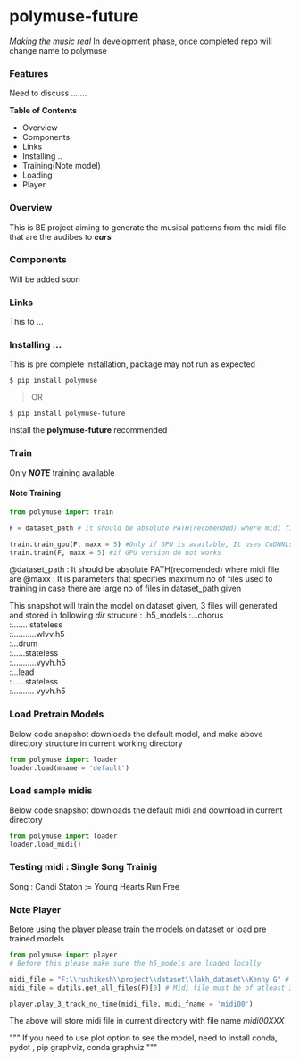 

# polymuse-future
*Making the music real* 
In development phase, once completed repo will change name to polymuse

<!-- ![](https://pandao.github.io/editor.md/images/logos/editormd-logo-180x180.png)

![](https://img.shields.io/github/stars/pandao/editor.md.svg) ![](https://img.shields.io/github/forks/pandao/editor.md.svg) ![](https://img.shields.io/github/tag/pandao/editor.md.svg) ![](https://img.shields.io/github/release/pandao/editor.md.svg) ![](https://img.shields.io/github/issues/pandao/editor.md.svg) ![](https://img.shields.io/bower/v/editor.md.svg) -->

### Features
Need to discuss ....... 


**Table of Contents**
* Overview
* Components
* Links
* Installing ..
* Training(Note model)
* Loading
* Player

### Overview
This is BE project aiming to generate the musical patterns from the midi file that are the audibes to  ***ears***

### Components
Will be added soon

### Links
This to ... 
### Installing ...
This is pre complete installation, package may not run as expected

`$ pip install polymuse`

> OR

`$ pip install polymuse-future`

install the **polymuse-future** recommended


### Train
Only ***NOTE*** training available

#### Note Training
```python
from polymuse import train

F = dataset_path # It should be absolute PATH(recomended) where midi file are

train.train_gpu(F, maxx = 5) #Only if GPU is available, It uses CuDNNLstm version which performs operation on GPU
train.train(F, maxx = 5) #if GPU version do not works 
```
@dataset_path : It should be absolute PATH(recomended) where midi file are
@maxx : It is parameters that specifies maximum no of files used to training in case there are large no of files in dataset_path given

This snapshot will train the model on dataset given,
3 files will generated and stored in following *dir* strucure :
.h5_models
:...chorus                                                                                                              
:....... stateless                                                                                                       
:...........wlvv.h5                                                                                                     
:...drum                                                                                                                
:......stateless                                                                                                       
:...........vyvh.h5                                                                                                     
:...lead                                                                                                                    
:......stateless                                                                                                               
:.......... vyvh.h5

### Load Pretrain Models
Below code snapshot downloads the default model, and make above directory structure in current working directory
```python
from polymuse import loader
loader.load(mname = 'default')
```

### Load sample midis

Below code snapshot downloads the default midi and download in current directory
```python
from polymuse import loader
loader.load_midi()
```

### Testing midi : Single Song Trainig
Song : Candi Staton := Young Hearts Run Free

### Note Player
Before using the player please train the models on dataset or load pre trained models
```python
from polymuse import player
# Before this please make sure the h5_models are loaded locally

midi_file = "F:\\rushikesh\\project\\dataset\\lakh_dataset\\Kenny G" # directory where midi file will
midi_file = dutils.get_all_files(F)[0] # Midi file must be of atleast 3 tracks

player.play_3_track_no_time(midi_file, midi_fname = 'midi00')

```

The above will store midi file in current directory with file name *midi00XXX*


"""
If you need to use plot option to see the model, need to install conda, pydot , pip graphviz, conda graphviz
"""